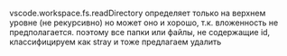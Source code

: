 vscode.workspace.fs.readDirectory
определяет только на верхнем уровне (не рекурсивно) но может оно и хорошо, т.к. вложенность не предполагается. поэтому все папки или файлы, не содержащие id, классифицируем как stray и тоже предлагаем удалить
